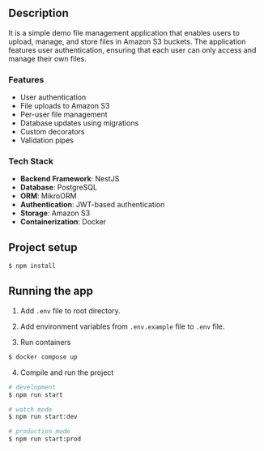 ## Description

It is a simple demo file management application that enables users to upload, manage, and store files in Amazon S3 buckets. The application features user authentication, ensuring that each user can only access and manage their own files.

### Features

- User authentication
- File uploads to Amazon S3
- Per-user file management
- Database updates using migrations
- Custom decorators
- Validation pipes

### Tech Stack

- **Backend Framework**: NestJS
- **Database**: PostgreSQL
- **ORM**: MikroORM
- **Authentication**: JWT-based authentication
- **Storage**: Amazon S3
- **Containerization**: Docker

## Project setup

```bash
$ npm install
```

## Running the app

1. Add `.env` file to root directory.

2. Add environment variables from `.env.example` file to `.env` file.

3. Run containers

```bash
$ docker compose up
```

4. Compile and run the project

```bash
# development
$ npm run start

# watch mode
$ npm run start:dev

# production mode
$ npm run start:prod
```
